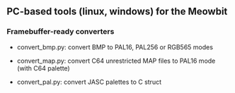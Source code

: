 
## PC-based tools (linux, windows) for the Meowbit

### Framebuffer-ready converters

 - convert_bmp.py: convert BMP to PAL16, PAL256 or RGB565 modes
 
 - convert_map.py: convert C64 unrestricted MAP files to PAL16 mode (with C64 palette)

 - convert_pal.py: convert JASC palettes to C struct

